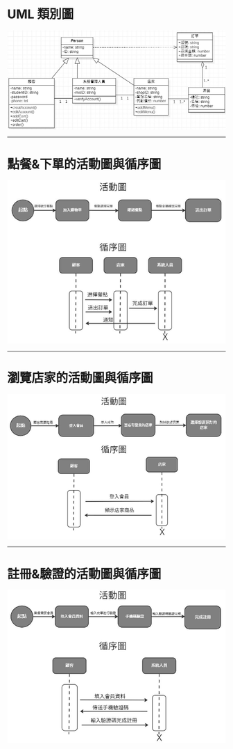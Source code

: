 # UML 類別圖

![UML](UML.jpg "UML")

---

# 點餐&下單的活動圖與循序圖

![hw4_p1](hw4_p1.JPG "活動圖與循序圖")

---

# 瀏覽店家的活動圖與循序圖

![hw4_p2](hw4_p_2.JPG "活動圖與循序圖")

---

# 註冊&驗證的活動圖與循序圖

![hw4_p3](hw4_p3.JPG "活動圖與循序圖")

